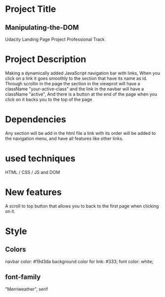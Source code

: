 # Project Title
## Manipulating-the-DOM
Udacity Landing Page Project Professional Track
# Project Description 
Making a dynamically added JavaScript navigation bar with links,
When you click on a link it goes smoothly to the section that have its name as id.
Through scrollin in the page the section in the viewprot will have a className "your-active-class"
and the link in the navbar will have a className "active",
And there is a button at the end of the page when you click on it backs you to the top of the page
# Dependencies
Any section will be add in the html file a link with its order will be added to the navigation menu, and have all features like other links.
# used techniques
HTML / CSS / JS and DOM
# New features
A scroll to top button that allows you to back to the first page when clicking on it.
# Style
## Colors
navbar color: #19d3da
background color for link: #333;
font color: white;
## font-family
"Merriweather", serif
